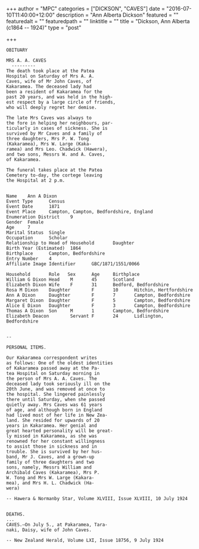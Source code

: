 +++
author = "MPC"
categories = ["DICKSON", "CAVES"]
date = "2016-07-10T11:40:00+12:00"
description = "Ann Alberta Dickson"
featured = ""
featuredalt = ""
featuredpath = ""
linktitle = ""
title = "Dickson, Ann Alberta (c1864 -- 1924)"
type = "post"

+++

    OBITUARY

    MRS A. A. CAVES
      ---------
    The death took place at the Patea
    Hospital on Saturday of Mrs A. A.
    Caves, wife of Mr John Caves, of
    Kakaramea. The deceased lady had
    been a resident of Kakaramea for the
    past 20 years, and was held in the high-
    est respect by a large circle of friends,
    who will deeply regret her demise.
    
    The late Mrs Caves was always to
    the fore in helping her neighbours, par-
    ticularly in cases of sickness. She is
    survived by Mr Caves and a family of
    three daughters, Mrs P. W. Tong
    (Kakaramea), Mrs W. Large (Kaka-
    ramea) and Mrs Leo. Chadwick (Hawera),
    and two sons, Messrs W. and A. Caves,
    of Kakaramea.
    
    The funeral takes place at the Patea
    Cemetery to-day, the cortege leaving
    the Hospital at 2 p.m.


    Name    Ann A Dixon
    Event Type      Census
    Event Date      1871
    Event Place     Campton, Campton, Bedfordshire, England
    Enumeration District    9
    Gender  Female
    Age     7
    Marital Status  Single
    Occupation      Scholar
    Relationship to Head of Household       Daughter
    Birth Year (Estimated)  1864
    Birthplace      Campton, Bedfordshire
    Entry Number    4
    Affiliate Image Identifier      GBC/1871/1551/0066

    Household       Role   Sex      Age     Birthplace
    William G Dixon Head    M       45      Scotland
    Elizabeth Dixon Wife    F       31      Bedford, Bedfordshire
    Rosa M Dixon    Daughter        F       10      Hitchin, Hertfordshire
    Ann A Dixon     Daughter        F       7       Campton, Bedfordshire
    Margaret Dixon  Daughter        F       5       Campton, Bedfordshire
    Alice E Dixon   Daughter        F       3       Campton, Bedfordshire
    Thomas A Dixon  Son     M       1       Campton, Bedfordshire
    Elizabeth Deacon        Servant F       24      Lidlington, Bedfordshire


    --

    PERSONAL ITEMS.

    Our Kakaramea correspondent writes
    as follows: One of the oldest identities
    of Kakaramea passed away at the Pa-
    tea Hospital on Saturday morning in
    the person of Mrs A. A. Caves. The
    deceased lady took seriously ill on the
    20th June, and was removed at once to
    the hospital. She lingered painlessly
    there until Saturday, when she passed
    quietly away. Mrs Caves was 61 years
    of age, and although born in England
    had lived most of her life in New Zea-
    land. She resided for upwards of 20
    years in Kakaramea. Her genial and
    great hearted personality will be great-
    ly missed in Kakaramea, as she was
    renowned for her constant willingness
    to assist those in sickness and in
    trouble. She is survived by her hus-
    band, Mr J. Caves, and a grown-up
    family of three daughters and two
    sons, namely, Messrs William and
    Archibald Caves (Kakaramea), Mrs P.
    W. Tong and Mrs W. Large (Kakara-
    mea), and Mrs H. L. Chadwick (Ha-
    wera)
    
    -- Hawera & Normanby Star, Volume XLVIII, Issue XLVIII, 10 July 1924


    DEATHS.
    ...
    CAVES.—On July 5., at Pakaramea, Tara-
    naki, Daisy, wife of John Caves. 

    -- New Zealand Herald, Volume LXI, Issue 18756, 9 July 1924

